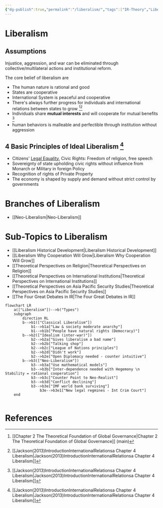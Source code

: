 ```yaml
---
{"dg-publish":true,"permalink":"/liberalism/","tags":["IR-Theory","Liberalism"]}
---
```


# Liberalism

## Assumptions

Injustice, aggression, and war can be eliminated through collective/multilateral actions and institutional reform.

The core belief of liberalism are

- The human nature is rational and good
- States are cooperative
- International System is peaceful and cooperative
- There's always further progress for individuals and international relations between states to grow [^1][^2]
- Individuals share **mutual interests** and will cooperate for mutual benefits [^2]
- human behaviors is malleable and perfectible through institution without aggression

## 4 Basic Principles of Ideal Liberalism [^2]

- Citizens' [Legal Equality](https://en.wikipedia.org/wiki/Equality_before_the_law), Civic Rights: Freedom of religion, free speech
- Sovereignty of state upholding civic rights without influence from Monarch or Military in foreign Policy
- Recognition of rights of Private Property
- The economy is shaped by supply and demand without strict control by governments

# Branches of Liberalism

- [[Neo-Liberalism\|Neo-Liberalism]]

# Sub-Topics to Liberalism

- [[Liberalism Historical Development\|Liberalism Historical Development]]
- [[Liberalism Why Cooperation Will Grow\|Liberalism Why Cooperation Will Grow]]
- [[Theoretical Perspectives on Religion\|Theoretical Perspectives on Religion]]
- [[Theoretical Perspectives on International Institutions\|Theoretical Perspectives on International Institutions]]
- [[Theoretical Perspectives on Asia Pacific Security Studies\|Theoretical Perspectives on Asia Pacific Security Studies]]
- [[The Four Great Debates in IR\|The Four Great Debates in IR]]

```mermaid
flowchart LR 
	a(["Liberalism"])-->b("Types")
	subgraph  
		direction RL
		b-->b1(["Classical Liberalism"])
			b1-->b1a["Law & society moderate anarchy"]
			b1-->b1b["People have natural rights (Democracy)"]
		b-->b2(["Idealism (inter-war)"])
			b2-->b2a["Gives liberalism a bad name"]
			b2-->b2b["Talking shop"]
			b2-->b2c["League of Nations principles"]
			b2-->b2d["Didn't work"]
			b2-->b2e["Open Diplomacy needed - counter intuitive"]
		b-->b3(["Neo-Liberalism"])
			b3-->b3a["Use mathematical models"]
			b3-->b3b["Inter-dependence needed with Hegemony \n Stability = rational cooperation"]
			b3-->b3c["Counter Point to Neo-Realist"]
			b3-->b3d["Conflict declining"]
			b3-->b3e["IMF world bank surviving"]
				b3e-->b3e1["New legal regmines - Int Crim Court"]
	end
	
```

# References

[^1]: [[Chapter 2 The Theoretical Foundation of Global Governance\|Chapter 2 The Theoretical Foundation of Global Governance]] (main)
[^2]: [[Jackson(2013)IntroductionInternationalRelationsa Chapter 4 Liberalism\|Jackson(2013)IntroductionInternationalRelationsa Chapter 4 Liberalism]]
